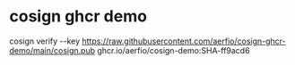 # cosign ghcr demo

cosign verify --key https://raw.githubusercontent.com/aerfio/cosign-ghcr-demo/main/cosign.pub ghcr.io/aerfio/cosign-demo:SHA-ff9acd6
